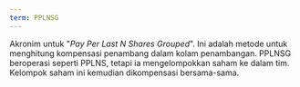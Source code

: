 ```yaml
---
term: PPLNSG
---
```


Akronim untuk "*Pay Per Last N Shares Grouped*". Ini adalah metode untuk menghitung kompensasi penambang dalam kolam penambangan. PPLNSG beroperasi seperti PPLNS, tetapi ia mengelompokkan saham ke dalam tim. Kelompok saham ini kemudian dikompensasi bersama-sama.